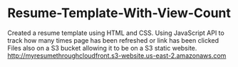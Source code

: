 # Resume-Template-With-View-Count
Created a resume template using HTML and CSS. Using JavaScript API to track how many times page has been refreshed or link has been clicked
Files also on a S3 bucket allowing it to be on a S3 static website.  http://myresumethroughcloudfront.s3-website.us-east-2.amazonaws.com
